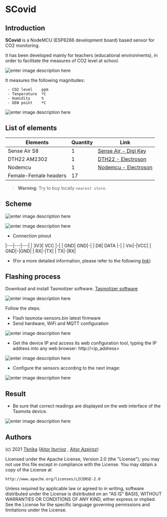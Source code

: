 # SCovid



## Introduction

**SCovid** is a NodeMCU (ESP8266 development board) based sensor for CO2 monitoring. 

It has been developed mainly for teachers (educational environments), in order to facilitate the measures of CO2 level at school.

![enter image description here](Sentsoreak.png "Sensors")

It measures the following magnitudes: 

	 - CO2 level    ppm 
	 - Tenperature  ºC 
	 - Humidity     %
	 - DEW point    ºC
 
![enter image description here](Muntaia.png "Muntaia")


## List of elements
|Elements| Quantity | Link | 
|---|---|---|
| Sense Air S8| 1 |[Sense Air - Digi Key](https://www.digikey.es/product-detail/es/senseair-north-america-inc/004-0-0017/2194-004-0-0017-ND/10416536?utm_adgroup=Gas%20Sensors&utm_source=google&utm_medium=cpc&utm_campaign=Shopping_Product_Sensors%2C%20Transducers&utm_term=&productid=10416536&gclid=CjwKCAjwxuuCBhATEiwAIIIz0dKA79hlJd5p6Pi6lWrorZQlp4i2TtIozsbHxj0ZyZ9SqScUC76-VBoC6QgQAvD_BwE)|
| DTH22 AM2302| 1 |[DTH22 - Electroson](https://electroson.com/producto/arduino-sensor-temperatura-y-humedad/ARDHT22)|
| Nodemcu| 1 |[Nodemcu - Electroson](https://electroson.com/)|
| Female-Female headers| 17 ||

> **Warning**: Try to buy locally ```nearest store```.

## Scheme
![enter image description here](eskemafzz_bb.png "Muntaia")

![enter image description here](eskemafzz_schem.png "Muntaia")

 - Connection pinout

|---|---|---|
| 3V3| VCC |-|
| GND| GND|-|
| D6| DATA |-|
| Vin|-|VCC|
| GND|-|GND|
| RX|-|TX|
| TX|-|RX|

  - (For a more detailed information, please refer to the following [link](https://senseair.com/products/size-counts/s8-residential/))


## Flashing process

Download and install Tasmotizer software.  [Tasmotizer software](https://github.com/tasmota/tasmotizer)


![enter image description here](Tasmotizer04.png "Tasmotizer")

Follow the steps. 

- Flash tasmota-sensors.bin latest firmware
- Send hardware, WiFi and MQTT configuration

![enter image description here](Tramotizer08.png "Tasmotizer")

- Get the device IP and access its web configuration tool, typing the IP address into any web browser: http://<ip_address>

![enter image description here](Tasmotizer10.png "Tasmotizer")

- Configure the sensors according to the next image:

![enter image description here](Tasmotizer12.png "Tasmotizer")

## Result

 - Be sure that correct readings are displayed on the web interface of the Tasmota device.

![enter image description here](Tasmota100.png "Tasmotizer")


## Authors

(c) 2021 [Tknika](https://tknika.eus/) ([Aitor Iturrioz](https://github.com/bodiroga) ,  [Aitor Azpiroz](https://github.com/axpirina))

Licensed under the Apache License, Version 2.0 (the "License");
you may not use this file except in compliance with the License.
You may obtain a copy of the License at

    http://www.apache.org/licenses/LICENSE-2.0

Unless required by applicable law or agreed to in writing, software
distributed under the License is distributed on an "AS IS" BASIS,
WITHOUT WARRANTIES OR CONDITIONS OF ANY KIND, either express or implied.
See the License for the specific language governing permissions and
limitations under the License.
